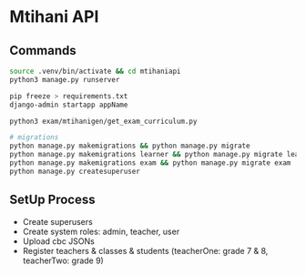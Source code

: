 # Mtihani API

## Commands

```bash
source .venv/bin/activate && cd mtihaniapi 
python3 manage.py runserver

pip freeze > requirements.txt
django-admin startapp appName

python3 exam/mtihanigen/get_exam_curriculum.py

# migrations
python manage.py makemigrations && python manage.py migrate
python manage.py makemigrations learner && python manage.py migrate learner
python manage.py makemigrations exam && python manage.py migrate exam
python manage.py createsuperuser
```

## SetUp Process
- Create superusers
- Create system roles: admin, teacher, user
- Upload cbc JSONs
- Register teachers & classes & students (teacherOne: grade 7 & 8, teacherTwo: grade 9)
